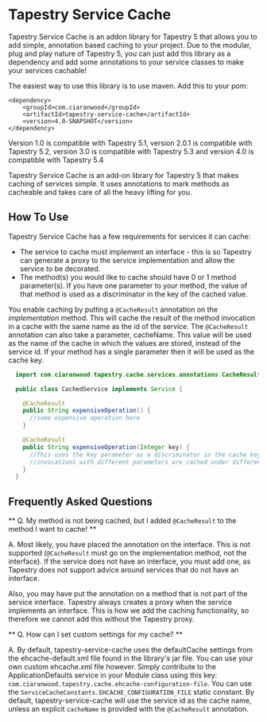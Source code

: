 # Tapestry Service Cache

Tapestry Service Cache is an addon library for Tapestry 5 that allows you to add simple, annotation based caching to
your project. Due to the modular, plug and play nature of Tapestry 5, you can just add this library as a dependency
and add some annotations to your service classes to make your services cachable!

The easiest way to use this library is to use maven. Add this to your pom:

```
<dependency>
    <groupId>com.ciaranwood</groupId>
    <artifactId>tapestry-service-cache</artifactId>
    <version>4.0-SNAPSHOT</version>
</dependency>
```

Version 1.0 is compatible with Tapestry 5.1, version 2.0.1 is compatible with Tapestry 5.2, version 3.0 is compatible with Tapestry 5.3 and version 4.0 is compatible with Tapestry 5.4

Tapestry Service Cache is an add-on library for Tapestry 5 that makes caching of services simple. It uses annotations to mark methods as cacheable and takes care of all the heavy lifting for you.

## How To Use
Tapestry Service Cache has a few requirements for services it can cache:

* The service to cache must implement an interface - this is so Tapestry can generate a proxy to the service implementation and allow the service to be decorated.
* The method(s) you would like to cache should have 0 or 1 method parameter(s). If you have one parameter to your method, the value of that method is used as a discriminator in the key of the cached value.

You enable caching by putting a `@CacheResult` annotation on the *implementation* method. This will cache the result of the method invocation in a cache with the same name as the id of the service. The `@CacheResult` annotation can also take a parameter, cacheName. This value will be used as the name of the cache in which the values are stored, instead of the service id. If your method has a single parameter then it will be used as the cache key.

```java
  import com.ciaranwood.tapestry.cache.services.annotations.CacheResult;

  public class CachedService implements Service {

    @CacheResult
    public String expensiveOperation() {
      //some expensive operation here
    }

    @CacheResult
    public String expensiveOperation(Integer key) {
      //This uses the key parameter as a discriminator in the cache key, so
      //invocations with different parameters are cached under different keys.
    }
  }
```

## Frequently Asked Questions
** Q. My method is not being cached, but I added `@CacheResult` to the method I want to cache! **

A. Most likely, you have placed the annotation on the interface. This is not supported (`@CacheResult` must go on the implementation method, not the interface). If the service does not have an interface, you must add one, as Tapestry does not support advice around services that do not have an interface.

Also, you may have put the annotation on a method that is not part of the service interface. Tapestry always creates a proxy when the service implements an interface. This is how we add the caching functionality, so therefore we cannot add this without the Tapestry proxy.

** Q. How can I set custom settings for my cache? **

A. By default, tapestry-service-cache uses the defaultCache settings from the ehcache-default.xml file found in the library's jar file. You can use your own custom ehcache.xml file however. Simply contribute to the ApplicationDefaults service in your Module class using this key: `com.ciaranwood.tapestry.cache.ehcache-configuration-file`. You can use the `ServiceCacheConstants.EHCACHE_CONFIGURATION_FILE` static constant. By default, tapestry-service-cache will use the service id as the cache name, unless an explicit `cacheName` is provided with the `@CacheResult` annotation.
